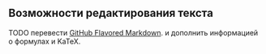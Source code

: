 ## Возможности редактирования текста

TODO перевести [GitHub Flavored Markdown](https://guides.github.com/features/mastering-markdown/).
и дополнить информацией о формулах и KaTeX.
